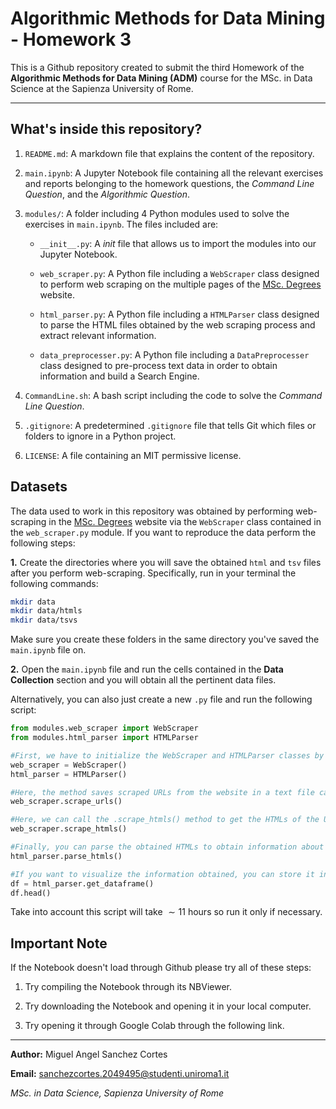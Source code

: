 # Algorithmic Methods for Data Mining - Homework 3

This is a Github repository created to submit the third Homework of the **Algorithmic Methods for Data Mining (ADM)** course for the MSc. in Data Science at the Sapienza University of Rome.

--- 
## What's inside this repository?

1. `README.md`: A markdown file that explains the content of the repository.

2. `main.ipynb`: A Jupyter Notebook file containing all the relevant exercises and reports belonging to the homework questions, the *Command Line Question*, and the *Algorithmic Question*.

3. ``modules/``: A folder including 4 Python modules used to solve the exercises in `main.ipynb`. The files included are:

    - `__init__.py`: A *init* file that allows us to import the modules into our Jupyter Notebook.

    - `web_scraper.py`: A Python file including a `WebScraper` class designed to perform web scraping on the multiple pages of the [MSc. Degrees](https://www.findamasters.com/masters-degrees/msc-degrees/) website.

    - `html_parser.py`: A Python file including a `HTMLParser` class designed to parse the HTML files obtained by the web scraping process and extract relevant information.

    - `data_preprocesser.py`: A Python file including a `DataPreprocesser` class designed to pre-process text data in order to obtain information and build a Search Engine.

4. `CommandLine.sh`: A bash script including the code to solve the *Command Line Question*.

5. ``.gitignore``: A predetermined `.gitignore` file that tells Git which files or folders to ignore in a Python project.

6. `LICENSE`: A file containing an MIT permissive license.

## Datasets

The data used to work in this repository was obtained by performing web-scraping in the [MSc. Degrees](https://www.findamasters.com/masters-degrees/msc-degrees/) website via the `WebScraper` class contained in the `web_scraper.py` module. If you want to reproduce the data perform the following steps:

**1.** Create the directories where you will save the obtained `html` and `tsv` files after you perform web-scraping. Specifically, run in your terminal the following commands:

```bash
mkdir data
mkdir data/htmls
mkdir data/tsvs
```

Make sure you create these folders in the same directory you've saved the `main.ipynb` file on.

**2.** Open the `main.ipynb` file and run the cells contained in the **Data Collection** section and you will obtain all the pertinent data files.

Alternatively, you can also just create a new `.py` file and run the following script:

```python
from modules.web_scraper import WebScraper
from modules.html_parser import HTMLParser

#First, we have to initialize the WebScraper and HTMLParser classes by calling their constructors
web_scraper = WebScraper()
html_parser = HTMLParser()

#Here, the method saves scraped URLs from the website in a text file called urls.txt
web_scraper.scrape_urls()

#Here, we can call the .scrape_htmls() method to get the HTMLs of the URLs mentioned above.
web_scraper.scrape_htmls()

#Finally, you can parse the obtained HTMLs to obtain information about the courses and save it in .tsv files.
html_parser.parse_htmls()

#If you want to visualize the information obtained, you can store it in a dataframe
df = html_parser.get_dataframe()
df.head()
```

Take into account this script will take $\sim 11$ hours so run it only if necessary.


## Important Note

If the Notebook doesn't load through Github please try all of these steps:

1. Try compiling the Notebook through its NBViewer.

2. Try downloading the Notebook and opening it in your local computer.

3. Try opening it through Google Colab through the following link.

---

**Author:** Miguel Angel Sanchez Cortes

**Email:** sanchezcortes.2049495@studenti.uniroma1.it

*MSc. in Data Science, Sapienza University of Rome*
